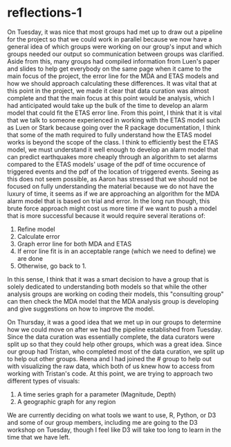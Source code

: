 reflections-1
=============

On Tuesday, it was nice that most groups had met up to draw out a pipeline for the project so that we could work
in parallel because we now have a general idea of which groups were working on our group's input and which groups
needed our output so communication between groups was clarified. Aside from this, many groups had compiled information
from Luen's paper and slides to help get everybody on the same page when it came to the main focus of the project,
the error line for the MDA and ETAS models and how we should approach calculating these differences. It was vital that
at this point in the project, we made it clear that data curation was almost complete and that the main focus at this 
point would be analysis, which I had anticipated would take up the bulk of the time to develop an alarm model that could
fit the ETAS error line. From this point, I think that it is vital that we talk to someone experienced in working with the
ETAS model such as Luen or Stark because going over the R package documentation, I think that some of the math required 
to fully understand how the ETAS model works is beyond the scope of the class. I think to efficiently best the ETAS model,
we must understand it well enough to develop an alarm model that can predict earthquakes more cheaply through an algorithm
to set alarms compared to the ETAS models' usage of the pdf of time occurence of triggered events and the pdf of the 
location of triggered events. Seeing as this does not seem possible, as Aaron has stressed that we should not be focused
on fully understanding the material because we do not have the luxury of time, it seems as if we are approaching an
algorithm for the MDA alarm model that is based on trial and error. In the long run though, this brute force approach might
cost us more time if we want to push a model that is more successful because it would require several iterations of:

1. Refine model
2. Calculate error
3. Graph error line for both MDA and ETAS
4. If error line fit is in an acceptable range (which we need to define) we are done
5. Otherwise, go back to 1.

In this sense, I think that it was a smart decision to have a group that is solely dedicated to understanding both models
so that while the other analysis groups are working on coding their models, this "consulting group" can then check the MDA
model that the MDA analysis group is developing and give suggestions on how to improve the model.

On Thursday, it was a good idea that we met up in our groups to determine how we could move on after we had the pipeline
established from Tuesday. Since the data curation was essentially complete, the data curators were split up so that they
could help other groups, which was a great idea. Since our group had Tristan, who completed most of the data curation, we
split up to help out other groups. Reena and I had joined the # group to help out with visualizing the raw data, which both
of us knew how to access from working with Tristan's code. At this point, we are trying to approach two different types of
visuals:

1. A time series graph for a parameter (Magnitude, Depth)
2. A geographic graph for any region

We are currently deciding on what tools we want to use, R, Python, or D3 and some of our group members, including me are
going to the D3 workshop on Tuesday, though I feel like D3 will take too long to learn in the time that we have left.
